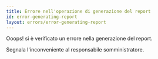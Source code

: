 ```yaml
---
title: Errore nell'operazione di generazione del report
id: error-generating-report
layout: errors/error-generating-report
---
```

<p>Ooops! si è verificato un errore nella generazione del report.</p>
<p>Segnala l'inconveniente al responsabile somministratore.</p>